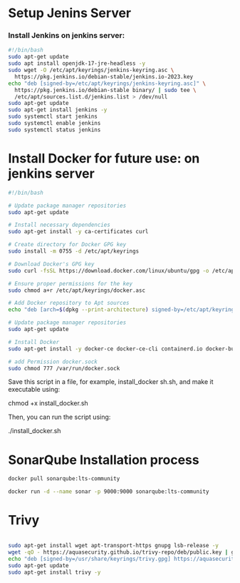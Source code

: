 # Setup Jenins Server
### Install Jenkins on jenkins server:

```bash 
#!/bin/bash
sudo apt-get update
sudo apt install openjdk-17-jre-headless -y
sudo wget -O /etc/apt/keyrings/jenkins-keyring.asc \
  https://pkg.jenkins.io/debian-stable/jenkins.io-2023.key
echo "deb [signed-by=/etc/apt/keyrings/jenkins-keyring.asc]" \
  https://pkg.jenkins.io/debian-stable binary/ | sudo tee \
  /etc/apt/sources.list.d/jenkins.list > /dev/null
sudo apt-get update
sudo apt-get install jenkins -y
sudo systemctl start jenkins
sudo systemctl enable jenkins
sudo systemctl status jenkins
```

# Install Docker for future use: on jenkins server

```bash 
#!/bin/bash

# Update package manager repositories
sudo apt-get update

# Install necessary dependencies
sudo apt-get install -y ca-certificates curl

# Create directory for Docker GPG key
sudo install -m 0755 -d /etc/apt/keyrings

# Download Docker's GPG key
sudo curl -fsSL https://download.docker.com/linux/ubuntu/gpg -o /etc/apt/keyrings/docker.asc

# Ensure proper permissions for the key
sudo chmod a+r /etc/apt/keyrings/docker.asc

# Add Docker repository to Apt sources
echo "deb [arch=$(dpkg --print-architecture) signed-by=/etc/apt/keyrings/docker.asc] https://download.docker.com/linux/ubuntu $(. /etc/os-release && echo "$VERSION_CODENAME") stable" | sudo tee /etc/apt/sources.list.d/docker.list > /dev/null

# Update package manager repositories
sudo apt-get update

# Install Docker
sudo apt-get install -y docker-ce docker-ce-cli containerd.io docker-buildx-plugin docker-compose-plugin

# add Permission docker.sock
sudo chmod 777 /var/run/docker.sock
```
Save this script in a file, for example, install_docker sh.sh, and make it executable using:

chmod +x install_docker.sh

Then, you can run the script using:

./install_docker.sh


# SonarQube Installation process

```bash
docker pull sonarqube:lts-community

docker run -d --name sonar -p 9000:9000 sonarqube:lts-community
```

# Trivy


```bash

sudo apt-get install wget apt-transport-https gnupg lsb-release -y
wget -qO - https://aquasecurity.github.io/trivy-repo/deb/public.key | gpg --dearmor | sudo tee /usr/share/keyrings/trivy.gpg > /dev/null
echo "deb [signed-by=/usr/share/keyrings/trivy.gpg] https://aquasecurity.github.io/trivy-repo/deb $(lsb_release -sc) main" | sudo tee -a /etc/apt/sources.list.d/trivy.list
sudo apt-get update
sudo apt-get install trivy -y
```
